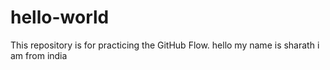 # hello-world
This repository is for practicing the GitHub Flow.
hello my name is sharath i am from india 

